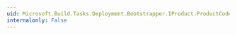 ```yaml
---
uid: Microsoft.Build.Tasks.Deployment.Bootstrapper.IProduct.ProductCode
internalonly: False
---
```

